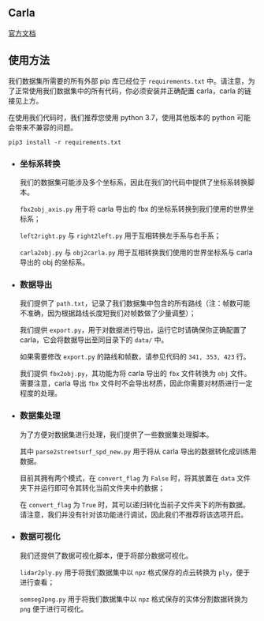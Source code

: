 ## Carla

[官方文档](http://carla.org/)

## 使用方法

我们数据集所需要的所有外部 pip 库已经位于 `requirements.txt` 中。请注意，为了正常使用我们数据集中的所有代码，你必须安装并正确配置 carla，carla 的链接见上方。

在使用我们代码时，我们推荐您使用 python 3.7，使用其他版本的 python 可能会带来不兼容的问题。

```
pip3 install -r requirements.txt
```

- ### 坐标系转换

  我们的数据集可能涉及多个坐标系，因此在我们的代码中提供了坐标系转换脚本。

  `fbx2obj_axis.py` 用于将 carla 导出的 fbx 的坐标系转换到我们使用的世界坐标系；

  `left2right.py` 与 `right2left.py` 用于互相转换左手系与右手系；

  `carla2obj.py` 与 `obj2carla.py` 用于互相转换我们使用的世界坐标系与 carla 导出的 obj 的坐标系。

- ### 数据导出

  我们提供了 `path.txt`，记录了我们数据集中包含的所有路线（注：帧数可能不准确，因为根据路线长度短我们对帧数做了少量调整）；

  我们提供 `export.py`，用于对数据进行导出，运行它时请确保你正确配置了 carla，它会将数据导出至同目录下的 `data/` 中。

  如果需要修改 `export.py` 的路线和帧数，请参见代码的 `341, 353, 423` 行。

  我们提供 `fbx2obj.py`，其功能为将 carla 导出的 `fbx` 文件转换为 `obj` 文件。需要注意，carla 导出 `fbx` 文件时不会导出材质，因此你需要对材质进行一定程度的处理。

- ### 数据集处理

  为了方便对数据集进行处理，我们提供了一些数据集处理脚本。

  其中 `parse2streetsurf_spd_new.py` 用于将从 carla 导出的数据转化成训练用数据。

  目前其拥有两个模式，在 `convert_flag` 为 `False` 时，将其放置在 `data` 文件夹下并运行即可令其转化当前文件夹中的数据；

  在 `convert_flag` 为 `True` 时，其可以递归转化当前子文件夹下的所有数据。请注意，我们并没有针对该功能进行调试，因此我们不推荐将该选项开启。

- ### 数据可视化

  我们还提供了数据可视化脚本，便于将部分数据可视化。

  `lidar2ply.py` 用于将我们数据集中以 `npz` 格式保存的点云转换为 `ply`，便于进行查看；

  `semseg2png.py` 用于将我们数据集中以 `npz` 格式保存的实体分割数据转换为 `png` 便于进行可视化。